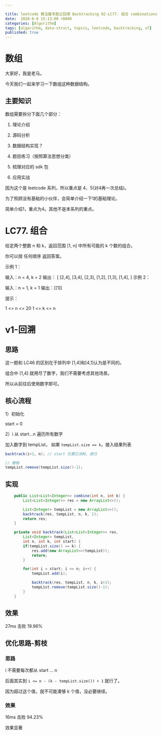 ```yaml
---

title: leetcode 算法篇专题之回溯 Backtracking 02-LC77. 组合 combinations
date:  2020-6-8 15:13:08 +0800
categories: [Algorithm]
tags: [algorithm, data-struct, topics, leetcode, backtracking, sf]
published: true
---
```



# 数组

大家好，我是老马。

今天我们一起来学习一下数组这种数据结构。

## 主要知识

数组需要拆分下面几个部分：

1. 理论介绍

2. 源码分析

3. 数据结构实现？

4. 题目练习（按照算法思想分类）

5. 梳理对应的 sdk 包

6. 应用实战

因为这个是 leetcode 系列，所以重点是 4、5(对4再一次总结)。

为了照顾没有基础的小伙伴，会简单介绍一下1的基础理论。

简单介绍1，重点为4。其他不是本系列的重点。

# LC77. 组合

给定两个整数 n 和 k，返回范围 [1, n] 中所有可能的 k 个数的组合。

你可以按 任何顺序 返回答案。

示例 1：

输入：n = 4, k = 2
输出：
[
  [2,4],
  [3,4],
  [2,3],
  [1,2],
  [1,3],
  [1,4],
]
示例 2：

输入：n = 1, k = 1
输出：[[1]]
 

提示：

1 <= n <= 20
1 <= k <= n


# v1-回溯

## 思路

这一题和 LC46 的区别在于排列中 [1,4]和[4,1]认为是不同的。

组合中 [1,4] 就用尽了数字，我们不需要考虑其他场景。

所以从前往后使用数字即可。

## 核心流程

1）初始化

start = 0

2）i 从 start...n 遍历所有数字

加入数字到 tempList， 如果 `tempList.size == k`，接入结果列表

```java
backtrack(i+1, n); // start 位置已消耗，递归

// 撤销
tempList.remove(tempList.size()-1);
```

## 实现

```java
    public List<List<Integer>> combine(int n, int k) {
        List<List<Integer>> res = new ArrayList<>();

        List<Integer> tempList = new ArrayList<>();
        backtrack(res, tempList, n, k, 1);
        return res;
    }

    private void backtrack(List<List<Integer>> res, 
        List<Integer> tempList,
        int n, int k, int start) {
        if(tempList.size() == k) {
            res.add(new ArrayList<>(tempList));
            return;
        }

        for(int i = start; i <= n; i++) {
            tempList.add(i);

            backtrack(res, tempList, n, k, i+1);
            tempList.remove(tempList.size()-1);
        }
    }
```

## 效果

27ms 击败 19.96%

## 优化思路-剪枝

### 思路

i 不需要每次都从 start ... n

后面其实到 `i <= n - (k - tempList.size()) + 1` 就行了。

因为超过这个值，就不可能凑够 k 个值，没必要继续。

### 效果

16ms 击败 94.23%

效果显著


